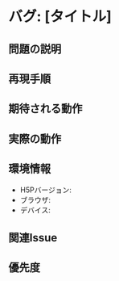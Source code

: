 # バグ: [タイトル]

## 問題の説明
<!-- バグの詳細な説明 -->

## 再現手順
<!-- バグを再現する手順 -->

## 期待される動作
<!-- 本来どのように動作すべきか -->

## 実際の動作
<!-- 現在どのように動作しているか -->

## 環境情報
- H5Pバージョン:
- ブラウザ:
- デバイス:

## 関連Issue
<!-- 関連するIssue -->

## 優先度
<!-- 優先度: 低/中/高/緊急 -->